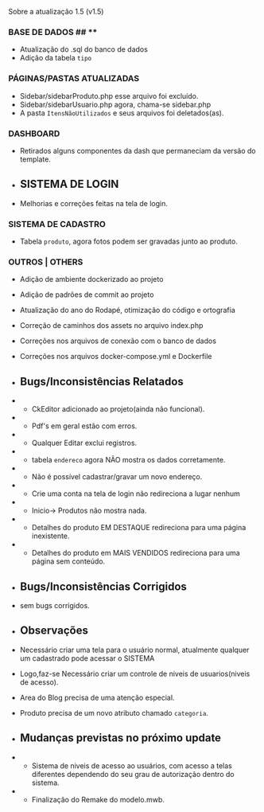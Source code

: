 
Sobre a atualização 1.5 (v1.5)


### BASE DE DADOS ## **
- Atualização do .sql do banco de dados
- Adição da tabela `tipo`


### PÁGINAS/PASTAS ATUALIZADAS
- Sidebar/sidebarProduto.php  esse arquivo foi excluído.
- Sidebar/sidebarUsuario.php agora, chama-se sidebar.php
- A pasta `ItensNãoUtilizados` e seus arquivos foi deletados(as).

### DASHBOARD
- Retirados alguns componentes da dash que permaneciam da versão do template.


- ## SISTEMA DE LOGIN ##
- Melhorias e correções feitas na tela de login.


### SISTEMA DE CADASTRO ##
- Tabela `produto`, agora fotos podem ser gravadas junto ao produto.


### OUTROS | OTHERS
- Adição de ambiente dockerizado ao projeto
- Adição de padrões de commit ao projeto
- Atualização do ano do Rodapé, otimização do código e ortografia
- Correção de caminhos dos assets no arquivo index.php
- Correções nos arquivos de conexão com o banco de dados
- Correções nos arquivos docker-compose.yml e Dockerfile



- ## Bugs/Inconsistências Relatados ##
- - CkEditor adicionado ao projeto(ainda não funcional).
- - Pdf's em geral estão com erros.
- - Qualquer Editar exclui registros.
- - tabela `endereco` agora NÃO mostra os dados corretamente.
- - Não é possível cadastrar/gravar um novo endereço.
- - Crie uma conta na tela de login não redireciona a lugar nenhum
- - Inicio-> Produtos não mostra nada.
- - Detalhes do produto EM DESTAQUE redireciona para uma página inexistente.
- - Detalhes do produto em MAIS VENDIDOS redireciona para uma página sem conteúdo.


- ## Bugs/Inconsistências Corrigidos ##
- sem bugs corrigidos.


- ## Observações ##
- Necessário criar uma tela para o usuário normal, atualmente qualquer um cadastrado pode acessar o SISTEMA
- Logo,faz-se Necessário criar um controle de niveis de usuarios(niveis de acesso).
- Area do Blog precisa de uma atenção especial.
- Produto precisa de um novo atributo chamado `categoria`.


- ## Mudanças previstas no próximo update ##
- - Sistema de niveis de acesso ao usuários, com acesso a telas diferentes dependendo do seu
grau de autorização dentro do sistema.
- - Finalização do Remake do modelo.mwb.